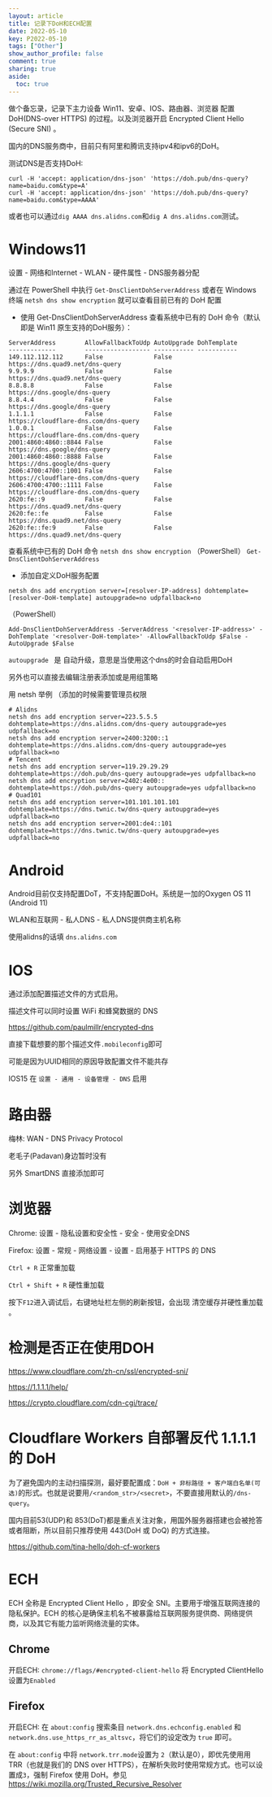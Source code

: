 ```yaml
---
layout: article
title: 记录下DoH和ECH配置
date: 2022-05-10
key: P2022-05-10
tags: ["Other"]
show_author_profile: false
comment: true
sharing: true
aside:
  toc: true
---
```


做个备忘录，记录下主力设备 Win11、安卓、IOS、路由器、浏览器 配置 DoH(DNS-over HTTPS) 的过程。以及浏览器开启 Encrypted Client Hello (Secure SNI) 。

<!--more-->

国内的DNS服务商中，目前只有阿里和腾讯支持ipv4和ipv6的DoH。

测试DNS是否支持DoH:

```
curl -H 'accept: application/dns-json' 'https://doh.pub/dns-query?name=baidu.com&type=A'
curl -H 'accept: application/dns-json' 'https://doh.pub/dns-query?name=baidu.com&type=AAAA'
```

或者也可以通过`dig AAAA dns.alidns.com`和`dig A dns.alidns.com`测试。

# Windows11

设置 - 网络和Internet - WLAN - 硬件属性 \- DNS服务器分配

通过在 PowerShell 中执行 `Get-DnsClientDohServerAddress` 或者在 Windows 终端 `netsh dns show encryption` 就可以查看目前已有的 DoH 配置

- 使用 Get-DnsClientDohServerAddress 查看系统中已有的 DoH 命令（默认即是 Win11 原生支持的DoH服务）：

```
ServerAddress        AllowFallbackToUdp AutoUpgrade DohTemplate
-------------        ------------------ ----------- -----------
149.112.112.112      False              False       https://dns.quad9.net/dns-query
9.9.9.9              False              False       https://dns.quad9.net/dns-query
8.8.8.8              False              False       https://dns.google/dns-query
8.8.4.4              False              False       https://dns.google/dns-query
1.1.1.1              False              False       https://cloudflare-dns.com/dns-query
1.0.0.1              False              False       https://cloudflare-dns.com/dns-query
2001:4860:4860::8844 False              False       https://dns.google/dns-query
2001:4860:4860::8888 False              False       https://dns.google/dns-query
2606:4700:4700::1001 False              False       https://cloudflare-dns.com/dns-query
2606:4700:4700::1111 False              False       https://cloudflare-dns.com/dns-query
2620:fe::9           False              False       https://dns.quad9.net/dns-query
2620:fe::fe          False              False       https://dns.quad9.net/dns-query
2620:fe::fe:9        False              False       https://dns.quad9.net/dns-query
```

查看系统中已有的 DoH 命令 `netsh dns show encryption` （PowerShell） `Get-DnsClientDohServerAddress`

- 添加自定义DoH服务配置

```
netsh dns add encryption server=[resolver-IP-address] dohtemplate=[resolver-DoH-template] autoupgrade=no udpfallback=no
```

（PowerShell）

```
Add-DnsClientDohServerAddress -ServerAddress '<resolver-IP-address>' -DohTemplate '<resolver-DoH-template>' -AllowFallbackToUdp $False -AutoUpgrade $False
```

`autoupgrade ` 是 自动升级，意思是当使用这个dns的时会自动启用DoH

另外也可以直接去编辑注册表添加或是用组策略

用 netsh 举例 （添加的时候需要管理员权限

```
# Alidns
netsh dns add encryption server=223.5.5.5 dohtemplate=https://dns.alidns.com/dns-query autoupgrade=yes udpfallback=no
netsh dns add encryption server=2400:3200::1 dohtemplate=https://dns.alidns.com/dns-query autoupgrade=yes udpfallback=no
# Tencent
netsh dns add encryption server=119.29.29.29 dohtemplate=https://doh.pub/dns-query autoupgrade=yes udpfallback=no
netsh dns add encryption server=2402:4e00:: dohtemplate=https://doh.pub/dns-query autoupgrade=yes udpfallback=no
# Quad101
netsh dns add encryption server=101.101.101.101 dohtemplate=https://dns.twnic.tw/dns-query autoupgrade=yes udpfallback=no
netsh dns add encryption server=2001:de4::101 dohtemplate=https://dns.twnic.tw/dns-query autoupgrade=yes udpfallback=no
```

# Android

Android目前仅支持配置DoT，不支持配置DoH。系统是一加的Oxygen OS 11 (Android 11)

WLAN和互联网 - 私人DNS - 私人DNS提供商主机名称

使用alidns的话填 `dns.alidns.com`

# IOS

通过添加配置描述文件的方式启用。

描述文件可以同时设置 WiFi 和蜂窝数据的 DNS

<https://github.com/paulmillr/encrypted-dns>

直接下载想要的那个描述文件`.mobileconfig`即可

可能是因为UUID相同的原因导致配置文件不能共存

IOS15 在 `设置 - 通用 - 设备管理 - DNS` 启用

# 路由器

梅林: WAN - DNS Privacy Protocol

老毛子(Padavan)身边暂时没有

另外 SmartDNS 直接添加即可

# 浏览器

Chrome: 设置 - 隐私设置和安全性 - 安全 - 使用安全DNS

Firefox: 设置 - 常规 - 网络设置 - 设置 - 启用基于 HTTPS 的 DNS

`Ctrl + R` 正常重加载

`Ctrl + Shift + R` 硬性重加载

按下`F12`进入调试后，右键地址栏左侧的刷新按钮，会出现 清空缓存并硬性重加载 。

# 检测是否正在使用DOH

<https://www.cloudflare.com/zh-cn/ssl/encrypted-sni/>

<https://1.1.1.1/help/>

<https://crypto.cloudflare.com/cdn-cgi/trace/>

# Cloudflare Workers 自部署反代 1.1.1.1 的 DoH

为了避免国内的主动扫描探测，最好要配置成：`DoH + 非标路径 + 客户端白名单(可选)`的形式。也就是说要用`/<random_str>/<secret>`，不要直接用默认的`/dns-query`。

国内目前53(UDP)和 853(DoT)都是重点关注对象，用国外服务器搭建也会被抢答或者阻断，所以目前只推荐使用 443(DoH 或 DoQ) 的方式连接。

https://github.com/tina-hello/doh-cf-workers

# ECH

ECH 全称是 Encrypted Client Hello ，即安全 SNI。主要用于增强互联网连接的隐私保护。ECH 的核心是确保主机名不被暴露给互联网服务提供商、网络提供商，以及其它有能力监听网络流量的实体。

## Chrome

开启ECH: `chrome://flags/#encrypted-client-hello` 将 Encrypted ClientHello 设置为`Enabled`

## Firefox

开启ECH: 在 `about:config` 搜索条目 `network.dns.echconfig.enabled` 和 `network.dns.use_https_rr_as_altsvc`，将它们的设定改为 `true` 即可。

在 `about:config` 中将 `network.trr.mode`设置为 `2`（默认是0），即优先使用用 TRR（也就是我们的 DNS over HTTPS），在解析失败时使用常规方式。也可以设置成`3`，强制 Firefox 使用 DoH。参见 https://wiki.mozilla.org/Trusted_Recursive_Resolver
